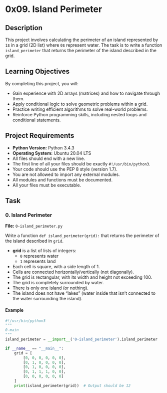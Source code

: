 # 0x09. Island Perimeter

## Description

This project involves calculating the perimeter of an island represented by `1`s in a grid (2D list) where `0`s represent water. The task is to write a function `island_perimeter` that returns the perimeter of the island described in the grid.

## Learning Objectives

By completing this project, you will:
- Gain experience with 2D arrays (matrices) and how to navigate through them.
- Apply conditional logic to solve geometric problems within a grid.
- Practice writing efficient algorithms to solve real-world problems.
- Reinforce Python programming skills, including nested loops and conditional statements.

## Project Requirements

- **Python Version:** Python 3.4.3
- **Operating System:** Ubuntu 20.04 LTS
- All files should end with a new line.
- The first line of all your files should be exactly `#!/usr/bin/python3`.
- Your code should use the PEP 8 style (version 1.7).
- You are not allowed to import any external modules.
- All modules and functions must be documented.
- All your files must be executable.

## Task

### 0. Island Perimeter

**File:** `0-island_perimeter.py`

Write a function `def island_perimeter(grid):` that returns the perimeter of the island described in `grid`.

- **grid** is a list of lists of integers:
  - `0` represents water
  - `1` represents land
- Each cell is square, with a side length of 1.
- Cells are connected horizontally/vertically (not diagonally).
- The grid is rectangular, with its width and height not exceeding 100.
- The grid is completely surrounded by water.
- There is only one island (or nothing).
- The island does not have “lakes” (water inside that isn’t connected to the water surrounding the island).

#### Example

```python
#!/usr/bin/python3
"""
0-main
"""
island_perimeter = __import__('0-island_perimeter').island_perimeter

if __name__ == "__main__":
    grid = [
        [0, 0, 0, 0, 0, 0],
        [0, 1, 0, 0, 0, 0],
        [0, 1, 0, 0, 0, 0],
        [0, 1, 1, 1, 0, 0],
        [0, 0, 0, 0, 0, 0]
    ]
    print(island_perimeter(grid))  # Output should be 12
